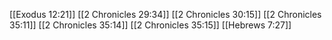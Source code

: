 [[Exodus 12:21]]
[[2 Chronicles 29:34]]
[[2 Chronicles 30:15]]
[[2 Chronicles 35:11]]
[[2 Chronicles 35:14]]
[[2 Chronicles 35:15]]
[[Hebrews 7:27]]
